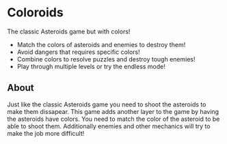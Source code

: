 # Coloroids

The classic Asteroids game but with colors!

- Match the colors of asteroids and enemies to destroy them!
- Avoid dangers that requires specific colors!
- Combine colors to resolve puzzles and destroy tough enemies!
- Play through multiple levels or try the endless mode!

## About

Just like the classic Asteroids game you need to shoot the asteroids to make
them dissapear. This game adds another layer to the game by having the asteroids
have colors. You need to match the color of the asteroid to be able to shoot
them. Additionally enemies and other mechanics will try to make the job more
difficult!
